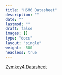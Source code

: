 ```yaml
---
title: "HSM6 Datasheet"
description: ""
date: ""
lastmod: ""
draft: false
images: []
type: "docs"
layout: "single"
weight: -500
headless: true
---
```


<p><a href="https://www.zymbit.com/wp-content/uploads/2021/05/Zymbit-DataSheet_HSM6_24000911_20210513_D1.pdf">Zymkey4 Datasheet</a></p>
